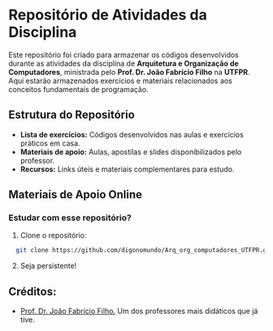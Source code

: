 # Repositório de Atividades da Disciplina

Este repositório foi criado para armazenar os códigos desenvolvidos durante as atividades da disciplina de **Arquitetura e Organização de Computadores**, ministrada pelo **Prof. Dr. João Fabrício Filho** na **UTFPR**. Aqui estarão armazenados exercícios e materiais relacionados aos conceitos fundamentais de programação.

## Estrutura do Repositório
- **Lista de exercícios:** Códigos desenvolvidos nas aulas e exercícios práticos em casa.
- **Materiais de apoio:** Aulas, apostilas e slides disponibilizados pelo professor.
- **Recursos:** Links úteis e materiais complementares para estudo.

## Materiais de Apoio Online

### Estudar com esse repositório?
1. Clone o repositório:
```bash
  git clone https://github.com/digonomundo/Arq_org_computadores_UTFPR.git
```
2. Seja persistente!

## Créditos:
- [Prof. Dr. João Fabrício Filho.](https://buscatextual.cnpq.br/buscatextual/visualizacv.do?metodo=apresentar&id=K4492642T6) Um dos professores mais didáticos que já tive.
